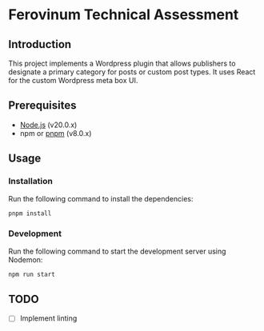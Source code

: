 # Ferovinum Technical Assessment

## Introduction

This project implements a Wordpress plugin that allows publishers to designate a primary category for posts or custom post types. It uses React for the custom Wordpress meta box UI.

## Prerequisites

- [Node.js](https://nodejs.org/en/) (v20.0.x)
- npm or [pnpm](https://pnpm.io/) (v8.0.x)

## Usage

### Installation

Run the following command to install the dependencies:

```bash
pnpm install
```

### Development

Run the following command to start the development server using Nodemon:

```bash
npm run start
```

## TODO

- [ ] Implement linting

